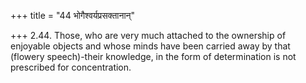 +++
title = "44 भोगैश्वर्यप्रसक्तानान्"

+++
2.44. Those, who are very much attached to the ownership of enjoyable
objects and whose minds have been carried away by that (flowery
speech)-their knowledge, in the form of determination is not prescribed
for concentration.
